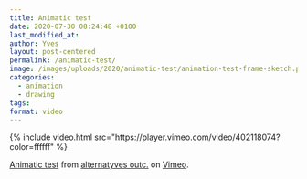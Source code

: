 ```yaml
---
title: Animatic test
date: 2020-07-30 08:24:48 +0100
last_modified_at:
author: Yves
layout: post-centered
permalink: /animatic-test/
image: /images/uploads/2020/animatic-test/animation-test-frame-sketch.png
categories:
  - animation
  - drawing
tags:
format: video
---
```


<div class="full tc">
{% include video.html src="https://player.vimeo.com/video/402118074?color=ffffff" %}
<p class="pa4 link dim gren f5 i"><a href="https://vimeo.com/402118074">Animatic test</a> from <a href="https://vimeo.com/alternatyves">alternatyves outc.</a> on <a href="https://vimeo.com">Vimeo</a>.</p>
</div>
